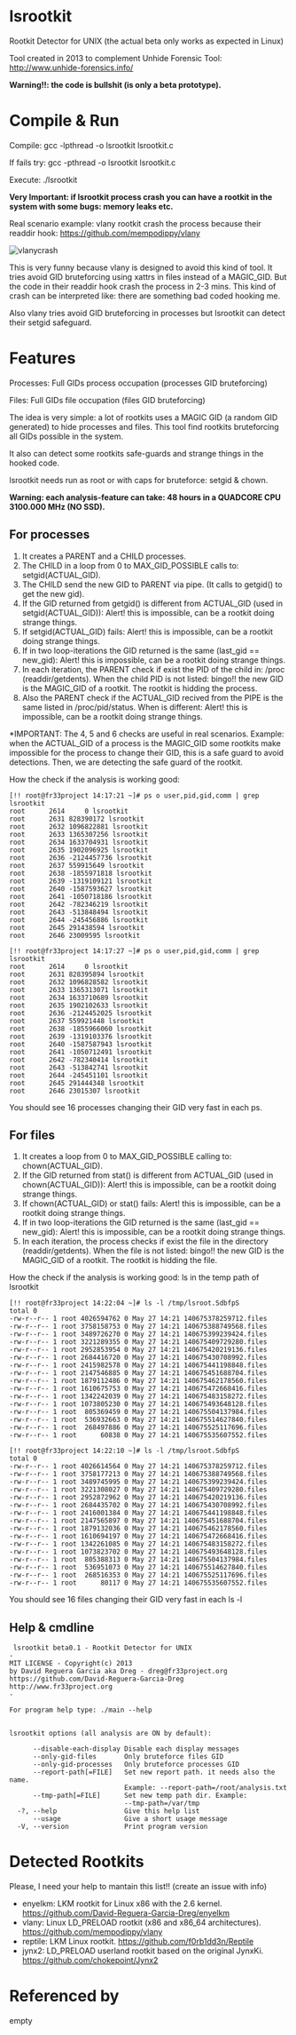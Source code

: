 # lsrootkit
Rootkit Detector for UNIX (the actual beta only works as expected in Linux)

Tool created in 2013 to complement Unhide Forensic Tool: http://www.unhide-forensics.info/

**Warning!!: the code is bullshit (is only a beta prototype).**

# Compile & Run
Compile: gcc -lpthread -o lsrootkit lsrootkit.c

If fails try: gcc -pthread -o lsrootkit lsrootkit.c

Execute: ./lsrootkit

**Very Important: if lsrootkit process crash you can have a rootkit in the system with some bugs: memory leaks etc.**

Real scenario example: vlany rootkit crash the process because their readdir hook: https://github.com/mempodippy/vlany

![vlanycrash](https://github.com/David-Reguera-Garcia-Dreg/lsrootkit/blob/master/vlanybrute.png)

This is very funny because vlany is designed to avoid this kind of tool. It tries avoid GID bruteforcing using xattrs in files instead of a MAGIC_GID. But the code in their readdir hook crash the process in 2-3 mins. This kind of crash can be interpreted like: there are something bad coded hooking me. 

Also vlany tries avoid GID bruteforcing in processes but lsrootkit can detect their setgid safeguard.

# Features

Processes: Full GIDs process occupation (processes GID bruteforcing)

Files: Full GIDs file occupation (files GID bruteforcing)

The idea is very simple: a lot of rootkits uses a MAGIC GID (a random GID generated) to hide processes and files. This tool find rootkits bruteforcing all GIDs possible in the system. 

It also can detect some rootkits safe-guards and strange things in the hooked code. 

lsrootkit needs run as root or with caps for bruteforce: setgid & chown.

**Warning: each analysis-feature can take: 48 hours in a QUADCORE CPU 3100.000 MHz (NO SSD).**

## For processes

1) It creates a PARENT and a CHILD processes.
2) The CHILD in a loop from 0 to MAX_GID_POSSIBLE calls to: setgid(ACTUAL_GID).
3) The CHILD send the new GID to PARENT via pipe. (It calls to getgid() to get the new gid).
4) If the GID returned from getgid() is different from ACTUAL_GID (used in setgid(ACTUAL_GID)): Alert! this is impossible, can be a rootkit doing strange things. 
5) If setgid(ACTUAL_GID) fails: Alert! this is impossible, can be a rootkit doing strange things.
6) If in two loop-iterations the GID returned is the same (last_gid == new_gid): Alert! this is impossible, can be a rootkit doing strange things. 
7) In each iteration, the PARENT check if exist the PID of the child in: /proc (readdir/getdents). When the child PID is not listed: bingo!! the new GID is the MAGIC_GID of a rootkit. The rootkit is hidding the process.
8) Also the PARENT check if the ACTUAL_GID recived from the PIPE is the same listed in /proc/pid/status. When is different: Alert! this is impossible, can be a rootkit doing strange things.

*IMPORTANT: The 4, 5 and 6 checks are useful in real scenarios. Example: when the ACTUAL_GID of a process is the MAGIC_GID some rootkits make impossible for the process to change their GID, this is a safe guard to avoid detections. Then, we are detecting the safe guard of the rootkit.

How the check if the analysis is working good:

```
[!! root@fr33project 14:17:21 ~]# ps o user,pid,gid,comm | grep lsrootkit
root      2614     0 lsrootkit
root      2631 828390172 lsrootkit
root      2632 1096822881 lsrootkit
root      2633 1365307256 lsrootkit
root      2634 1633704931 lsrootkit
root      2635 1902096925 lsrootkit
root      2636 -2124457736 lsrootkit
root      2637 559915649 lsrootkit
root      2638 -1855971818 lsrootkit
root      2639 -1319109121 lsrootkit
root      2640 -1587593627 lsrootkit
root      2641 -1050718186 lsrootkit
root      2642 -782346219 lsrootkit
root      2643 -513848494 lsrootkit
root      2644 -245456886 lsrootkit
root      2645 291438594 lsrootkit
root      2646 23009595 lsrootkit
```

```
[!! root@fr33project 14:17:27 ~]# ps o user,pid,gid,comm | grep lsrootkit
root      2614     0 lsrootkit
root      2631 828395894 lsrootkit
root      2632 1096828582 lsrootkit
root      2633 1365313071 lsrootkit
root      2634 1633710689 lsrootkit
root      2635 1902102633 lsrootkit
root      2636 -2124452025 lsrootkit
root      2637 559921448 lsrootkit
root      2638 -1855966060 lsrootkit
root      2639 -1319103376 lsrootkit
root      2640 -1587587943 lsrootkit
root      2641 -1050712491 lsrootkit
root      2642 -782340414 lsrootkit
root      2643 -513842741 lsrootkit
root      2644 -245451101 lsrootkit
root      2645 291444348 lsrootkit
root      2646 23015307 lsrootkit
```

You should see 16 processes changing their GID very fast in each ps.

## For files

1) It creates a loop from 0 to MAX_GID_POSSIBLE calling to: chown(ACTUAL_GID).
2) If the GID returned from stat() is different from ACTUAL_GID (used in chown(ACTUAL_GID)): Alert! this is impossible, can be a rootkit doing strange things. 
3) If chown(ACTUAL_GID) or stat() fails: Alert! this is impossible, can be a rootkit doing strange things.
4) If in two loop-iterations the GID returned is the same (last_gid == new_gid): Alert! this is impossible, can be a rootkit doing strange things. 
5) In each iteration, the process checks if exist the file in the directory (readdir/getdents). When the file is not listed: bingo!! the new GID is the MAGIC_GID of a rootkit. The rootkit is hidding the file.


How the check if the analysis is working good: ls in the temp path of lsrootkit 

```
[!! root@fr33project 14:22:04 ~]# ls -l /tmp/lsroot.SdbfpS
total 0
-rw-r--r-- 1 root 4026594762 0 May 27 14:21 140675378259712.files
-rw-r--r-- 1 root 3758158753 0 May 27 14:21 140675388749568.files
-rw-r--r-- 1 root 3489726270 0 May 27 14:21 140675399239424.files
-rw-r--r-- 1 root 3221289355 0 May 27 14:21 140675409729280.files
-rw-r--r-- 1 root 2952853954 0 May 27 14:21 140675420219136.files
-rw-r--r-- 1 root 2684416720 0 May 27 14:21 140675430708992.files
-rw-r--r-- 1 root 2415982578 0 May 27 14:21 140675441198848.files
-rw-r--r-- 1 root 2147546885 0 May 27 14:21 140675451688704.files
-rw-r--r-- 1 root 1879112486 0 May 27 14:21 140675462178560.files
-rw-r--r-- 1 root 1610675753 0 May 27 14:21 140675472668416.files
-rw-r--r-- 1 root 1342242039 0 May 27 14:21 140675483158272.files
-rw-r--r-- 1 root 1073805230 0 May 27 14:21 140675493648128.files
-rw-r--r-- 1 root  805369459 0 May 27 14:21 140675504137984.files
-rw-r--r-- 1 root  536932663 0 May 27 14:21 140675514627840.files
-rw-r--r-- 1 root  268497886 0 May 27 14:21 140675525117696.files
-rw-r--r-- 1 root      60838 0 May 27 14:21 140675535607552.files
```

```
[!! root@fr33project 14:22:10 ~]# ls -l /tmp/lsroot.SdbfpS
total 0
-rw-r--r-- 1 root 4026614564 0 May 27 14:21 140675378259712.files
-rw-r--r-- 1 root 3758177213 0 May 27 14:21 140675388749568.files
-rw-r--r-- 1 root 3489745995 0 May 27 14:21 140675399239424.files
-rw-r--r-- 1 root 3221308027 0 May 27 14:21 140675409729280.files
-rw-r--r-- 1 root 2952872962 0 May 27 14:21 140675420219136.files
-rw-r--r-- 1 root 2684435702 0 May 27 14:21 140675430708992.files
-rw-r--r-- 1 root 2416001384 0 May 27 14:21 140675441198848.files
-rw-r--r-- 1 root 2147565897 0 May 27 14:21 140675451688704.files
-rw-r--r-- 1 root 1879132036 0 May 27 14:21 140675462178560.files
-rw-r--r-- 1 root 1610694197 0 May 27 14:21 140675472668416.files
-rw-r--r-- 1 root 1342261085 0 May 27 14:21 140675483158272.files
-rw-r--r-- 1 root 1073823702 0 May 27 14:21 140675493648128.files
-rw-r--r-- 1 root  805388313 0 May 27 14:21 140675504137984.files
-rw-r--r-- 1 root  536951073 0 May 27 14:21 140675514627840.files
-rw-r--r-- 1 root  268516353 0 May 27 14:21 140675525117696.files
-rw-r--r-- 1 root      80117 0 May 27 14:21 140675535607552.files
```

You should see 16 files changing their GID very fast in each ls -l

## Help & cmdline


```
 lsrootkit beta0.1 - Rootkit Detector for UNIX
-
MIT LICENSE - Copyright(c) 2013
by David Reguera Garcia aka Dreg - dreg@fr33project.org
https://github.com/David-Reguera-Garcia-Dreg
http://www.fr33project.org
- 

For program help type: ./main --help

         
lsrootkit options (all analysis are ON by default):

      --disable-each-display Disable each display messages
      --only-gid-files       Only bruteforce files GID
      --only-gid-processes   Only bruteforce processes GID
      --report-path[=FILE]   Set new report path. it needs also the name.
                             Example: --report-path=/root/analysis.txt
      --tmp-path[=FILE]      Set new temp path dir. Example:
                             --tmp-path=/var/tmp
  -?, --help                 Give this help list
      --usage                Give a short usage message
  -V, --version              Print program version
```

# Detected Rootkits

Please, I need your help to mantain this list!! (create an issue with info)

- enyelkm: LKM rootkit for Linux x86 with the 2.6 kernel. https://github.com/David-Reguera-Garcia-Dreg/enyelkm
- vlany: Linux LD_PRELOAD rootkit (x86 and x86_64 architectures). https://github.com/mempodippy/vlany
- reptile: LKM Linux rootkit. https://github.com/f0rb1dd3n/Reptile
- jynx2: LD_PRELOAD userland rootkit based on the original JynxKi. https://github.com/chokepoint/Jynx2

# Referenced by

empty
